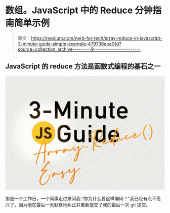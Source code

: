 # 数组。JavaScript 中的 Reduce 分钟指南简单示例

> 原文：<https://medium.com/nerd-for-tech/array-reduce-in-javascript-3-minute-guide-simple-example-479736eba01d?source=collection_archive---------9----------------------->

## JavaScript 的 reduce 方法是函数式编程的基石之一

![](img/cc9b23f18144574e0e7dd522666f7c7d.png)

那是一个工作日，一个同事走过来问我:“你为什么要这样编码？”我已经有点不高兴了，因为他在最后一天默默地纠正并重新提交了我的最后一次 git 提交。